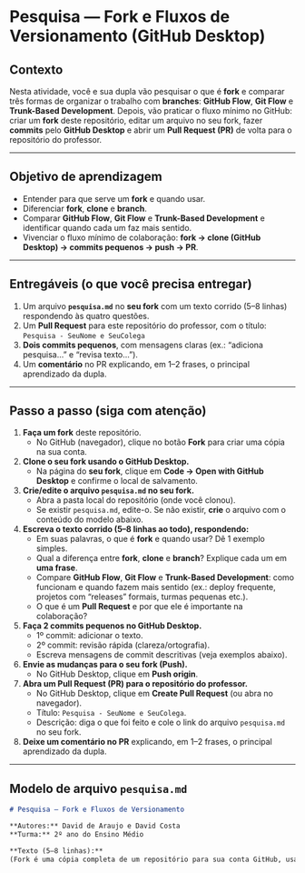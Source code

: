 # Pesquisa — Fork e Fluxos de Versionamento (GitHub Desktop)

## Contexto
Nesta atividade, você e sua dupla vão pesquisar o que é **fork** e comparar três formas de organizar o trabalho com **branches**: **GitHub Flow**, **Git Flow** e **Trunk-Based Development**. Depois, vão praticar o fluxo mínimo no GitHub: criar um **fork** deste repositório, editar um arquivo no seu fork, fazer **commits** pelo **GitHub Desktop** e abrir um **Pull Request (PR)** de volta para o repositório do professor.


---

## Objetivo de aprendizagem
- Entender para que serve um **fork** e quando usar.
- Diferenciar **fork**, **clone** e **branch**.
- Comparar **GitHub Flow**, **Git Flow** e **Trunk-Based Development** e identificar quando cada um faz mais sentido.
- Vivenciar o fluxo mínimo de colaboração: **fork → clone (GitHub Desktop) → commits pequenos → push → PR**.

---

## Entregáveis (o que você precisa entregar)
1. Um arquivo **`pesquisa.md`** no **seu fork** com um texto corrido (5–8 linhas) respondendo às quatro questões.
2. Um **Pull Request** para este repositório do professor, com o título:  
   `Pesquisa - SeuNome e SeuColega`
3. **Dois commits pequenos**, com mensagens claras (ex.: “adiciona pesquisa…” e “revisa texto…”).
4. Um **comentário** no PR explicando, em 1–2 frases, o principal aprendizado da dupla.

---

## Passo a passo (siga com atenção)
1. **Faça um fork** deste repositório.  
   - No GitHub (navegador), clique no botão **Fork** para criar uma cópia na sua conta.
2. **Clone o seu fork usando o GitHub Desktop.**  
   - Na página do **seu fork**, clique em **Code → Open with GitHub Desktop** e confirme o local de salvamento.
3. **Crie/edite o arquivo `pesquisa.md` no seu fork.**  
   - Abra a pasta local do repositório (onde você clonou).  
   - Se existir `pesquisa.md`, edite-o. Se não existir, **crie** o arquivo com o conteúdo do modelo abaixo.
4. **Escreva o texto corrido (5–8 linhas ao todo), respondendo:**
   - Em suas palavras, o que é **fork** e quando usar? Dê 1 exemplo simples.  
   - Qual a diferença entre **fork**, **clone** e **branch**? Explique cada um em **uma frase**.  
   - Compare **GitHub Flow**, **Git Flow** e **Trunk-Based Development**: como funcionam e quando fazem mais sentido (ex.: deploy frequente, projetos com “releases” formais, turmas pequenas etc.).  
   - O que é um **Pull Request** e por que ele é importante na colaboração?
5. **Faça 2 commits pequenos no GitHub Desktop.**  
   - 1º commit: adicionar o texto.  
   - 2º commit: revisão rápida (clareza/ortografia).  
   - Escreva mensagens de commit descritivas (veja exemplos abaixo).
6. **Envie as mudanças para o seu fork (Push).**  
   - No GitHub Desktop, clique em **Push origin**.
7. **Abra um Pull Request (PR) para o repositório do professor.**  
   - No GitHub Desktop, clique em **Create Pull Request** (ou abra no navegador).  
   - Título: `Pesquisa - SeuNome e SeuColega`.  
   - Descrição: diga o que foi feito e cole o link do arquivo `pesquisa.md` no seu fork.
8. **Deixe um comentário no PR** explicando, em 1–2 frases, o principal aprendizado da dupla.

---

## Modelo de arquivo `pesquisa.md`
```md
# Pesquisa — Fork e Fluxos de Versionamento

**Autores:** David de Araujo e David Costa   
**Turma:** 2º ano do Ensino Médio

**Texto (5–8 linhas):**  
(Fork é uma cópia completa de um repositório para sua conta GitHub, usado para contribuir com projetos de terceiros sem afetar o original. Diferenciamos: fork (cópia para outra conta), clone (download para máquina local) e branch (ramificação dentro do mesmo repositório). Comparando fluxos, GitHub Flow é simples para deploy contínuo, Git Flow é estruturado para releases formais e Trunk-Based é ágil para integração constante. Pull Request é uma solicitação de mudança que permite revisão colaborativa, garantindo qualidade no código através do controle coletivo.)
